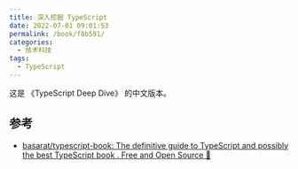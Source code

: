 ```yaml
---
title: 深入挖掘 TypeScript
date: 2022-07-01 09:01:53
permalink: /book/f8b591/
categories:
  - 技术科技
tags:
  - TypeScript
---
```


这是 《TypeScript Deep Dive》 的中文版本。

<!-- more -->

<BookShelf
title="深入挖掘 TypeScript （ 《TypeScript Deep Dive》 中文版）"
author="basarat"
intro="这是 《TypeScript Deep Dive》 的中文版本。"
:tags="['TypeScript']"
lang="中文"
:pages="209"
link="https://www.aliyundrive.com/s/g6xh4giqjZN"
douban=""
/>

## 参考

- [basarat/typescript-book: The definitive guide to TypeScript and possibly the best TypeScript book . Free and Open Source 🌹](https://github.com/basarat/typescript-book)